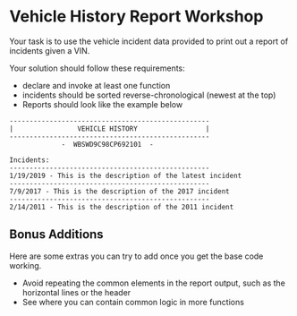 # Vehicle History Report Workshop

Your task is to use the vehicle incident data provided to print out a report of incidents given a VIN.

Your solution should follow these requirements:
* declare and invoke at least one function
* incidents should be sorted reverse-chronological (newest at the top)
* Reports should look like the example below

```
--------------------------------------------------
|                VEHICLE HISTORY                 |
--------------------------------------------------
             -  WBSWD9C98CP692101  -

Incidents:
--------------------------------------------------
1/19/2019 - This is the description of the latest incident
--------------------------------------------------
7/9/2017 - This is the description of the 2017 incident
--------------------------------------------------
2/14/2011 - This is the description of the 2011 incident
```

## Bonus Additions

Here are some extras you can try to add once you get the base code working.

* Avoid repeating the common elements in the report output, such as the horizontal lines or the header
* See where you can contain common logic in more functions